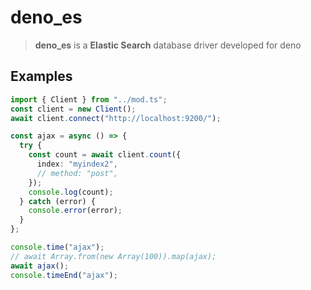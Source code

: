 # deno_es

> **deno_es** is a **Elastic Search** database driver developed for deno

## Examples

```ts
import { Client } from "../mod.ts";
const client = new Client();
await client.connect("http://localhost:9200/");

const ajax = async () => {
  try {
    const count = await client.count({
      index: "myindex2",
      // method: "post",
    });
    console.log(count);
  } catch (error) {
    console.error(error);
  }
};

console.time("ajax");
// await Array.from(new Array(100)).map(ajax);
await ajax();
console.timeEnd("ajax");

```

